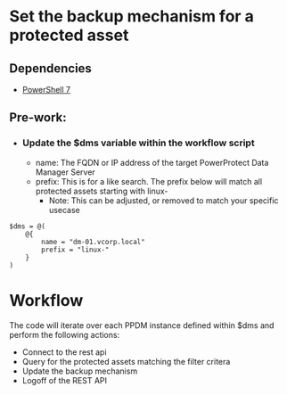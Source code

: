 # Set the backup mechanism for a protected asset
## Dependencies
- [PowerShell 7](https://github.com/powershell/powershell/releases)

## Pre-work:
- ### Update the $dms variable within the workflow script
    - name: The FQDN or IP address of the target PowerProtect Data Manager Server
    - prefix: This is for a like search. The prefix below will match all protected assets starting with linux-
        - Note: This can be adjusted, or removed to match your specific usecase
```
$dms = @(
    @{
        name = "dm-01.vcorp.local"
        prefix = "linux-"
    }
)
```

# Workflow
The code will iterate over each PPDM instance defined within $dms and perform the following actions:
- Connect to the rest api
- Query for the protected assets matching the filter critera
- Update the backup mechanism
- Logoff of the REST API